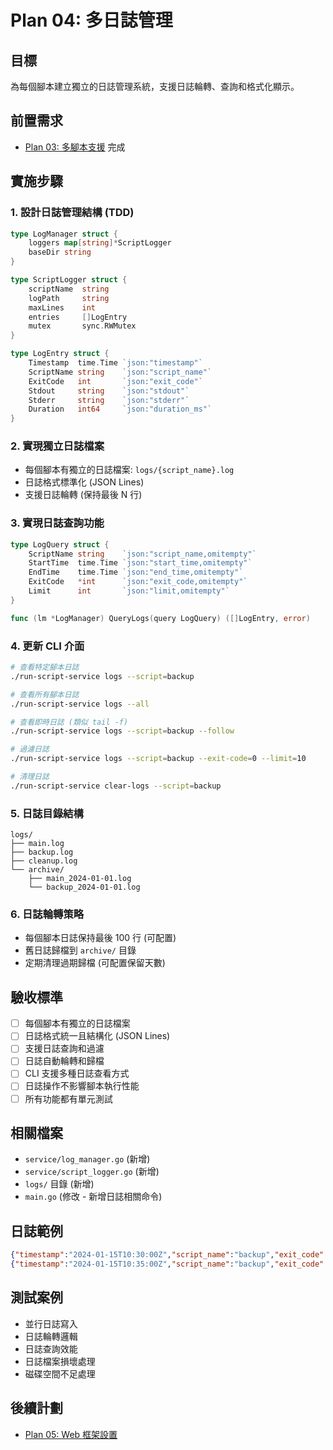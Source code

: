 # Plan 04: 多日誌管理

## 目標
為每個腳本建立獨立的日誌管理系統，支援日誌輪轉、查詢和格式化顯示。

## 前置需求
- [Plan 03: 多腳本支援](03-multi-script-support.md) 完成

## 實施步驟

### 1. 設計日誌管理結構 (TDD)
```go
type LogManager struct {
    loggers map[string]*ScriptLogger
    baseDir string
}

type ScriptLogger struct {
    scriptName  string
    logPath     string
    maxLines    int
    entries     []LogEntry
    mutex       sync.RWMutex
}

type LogEntry struct {
    Timestamp  time.Time `json:"timestamp"`
    ScriptName string    `json:"script_name"`
    ExitCode   int       `json:"exit_code"`
    Stdout     string    `json:"stdout"`
    Stderr     string    `json:"stderr"`
    Duration   int64     `json:"duration_ms"`
}
```

### 2. 實現獨立日誌檔案
- 每個腳本有獨立的日誌檔案: `logs/{script_name}.log`
- 日誌格式標準化 (JSON Lines)
- 支援日誌輪轉 (保持最後 N 行)

### 3. 實現日誌查詢功能
```go
type LogQuery struct {
    ScriptName string    `json:"script_name,omitempty"`
    StartTime  time.Time `json:"start_time,omitempty"`
    EndTime    time.Time `json:"end_time,omitempty"`
    ExitCode   *int      `json:"exit_code,omitempty"`
    Limit      int       `json:"limit,omitempty"`
}

func (lm *LogManager) QueryLogs(query LogQuery) ([]LogEntry, error)
```

### 4. 更新 CLI 介面
```bash
# 查看特定腳本日誌
./run-script-service logs --script=backup

# 查看所有腳本日誌
./run-script-service logs --all

# 查看即時日誌 (類似 tail -f)
./run-script-service logs --script=backup --follow

# 過濾日誌
./run-script-service logs --script=backup --exit-code=0 --limit=10

# 清理日誌
./run-script-service clear-logs --script=backup
```

### 5. 日誌目錄結構
```
logs/
├── main.log
├── backup.log
├── cleanup.log
└── archive/
    ├── main_2024-01-01.log
    └── backup_2024-01-01.log
```

### 6. 日誌輪轉策略
- 每個腳本日誌保持最後 100 行 (可配置)
- 舊日誌歸檔到 `archive/` 目錄
- 定期清理過期歸檔 (可配置保留天數)

## 驗收標準
- [ ] 每個腳本有獨立的日誌檔案
- [ ] 日誌格式統一且結構化 (JSON Lines)
- [ ] 支援日誌查詢和過濾
- [ ] 日誌自動輪轉和歸檔
- [ ] CLI 支援多種日誌查看方式
- [ ] 日誌操作不影響腳本執行性能
- [ ] 所有功能都有單元測試

## 相關檔案
- `service/log_manager.go` (新增)
- `service/script_logger.go` (新增)
- `logs/` 目錄 (新增)
- `main.go` (修改 - 新增日誌相關命令)

## 日誌範例
```json
{"timestamp":"2024-01-15T10:30:00Z","script_name":"backup","exit_code":0,"stdout":"Backup completed successfully","stderr":"","duration_ms":1500}
{"timestamp":"2024-01-15T10:35:00Z","script_name":"backup","exit_code":1,"stdout":"","stderr":"Disk space insufficient","duration_ms":500}
```

## 測試案例
- 並行日誌寫入
- 日誌輪轉邏輯
- 日誌查詢效能
- 日誌檔案損壞處理
- 磁碟空間不足處理

## 後續計劃
- [Plan 05: Web 框架設置](05-web-framework.md)

